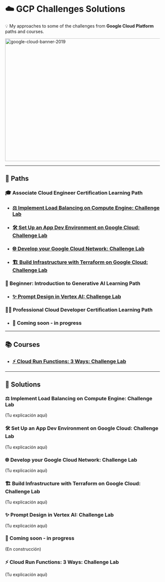 # ☁️ GCP Challenges Solutions
💡 My approaches to some of the challenges from **Google Cloud Platform** paths and courses.

<img width="800" height="400" alt="google-cloud-banner-2019" src="https://github.com/user-attachments/assets/42a4a53c-3c08-4d80-a034-823dd60b2d1c" />

---

## 📌 Paths

### 🎓 Associate Cloud Engineer Certification Learning Path
- ### [⚖️ Implement Load Balancing on Compute Engine: Challenge Lab](#implement-load-balancing-on-compute-engine-challenge-lab)
- ### [🛠️ Set Up an App Dev Environment on Google Cloud: Challenge Lab](#set-up-an-app-dev-environment-on-google-cloud-challenge-lab)
- ### [🌐 Develop your Google Cloud Network: Challenge Lab](#develop-your-google-cloud-network-challenge-lab)
- ### [🏗️ Build Infrastructure with Terraform on Google Cloud: Challenge Lab](#build-infrastructure-with-terraform-on-google-cloud-challenge-lab)

### 🤖 Beginner: Introduction to Generative AI Learning Path
- ### [✨ Prompt Design in Vertex AI: Challenge Lab](#prompt-design-in-vertex-ai-challenge-lab)

### 👨‍💻 Professional Cloud Developer Certification Learning Path
- ### 🚧 Coming soon - in progress

---

## 📚 Courses
- ### [⚡ Cloud Run Functions: 3 Ways: Challenge Lab](#cloud-run-functions-3-ways-challenge-lab)

---

## 📝 Solutions

### ⚖️ Implement Load Balancing on Compute Engine: Challenge Lab
(Tu explicación aquí)

### 🛠️ Set Up an App Dev Environment on Google Cloud: Challenge Lab
(Tu explicación aquí)

### 🌐 Develop your Google Cloud Network: Challenge Lab
(Tu explicación aquí)

### 🏗️ Build Infrastructure with Terraform on Google Cloud: Challenge Lab
(Tu explicación aquí)

### ✨ Prompt Design in Vertex AI: Challenge Lab
(Tu explicación aquí)

### 🚧 Coming soon - in progress
(En construcción)

### ⚡ Cloud Run Functions: 3 Ways: Challenge Lab
(Tu explicación aquí)
